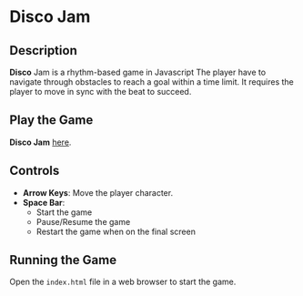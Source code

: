 # Disco Jam

## Description

**Disco** Jam is a rhythm-based game in Javascript
The player have to navigate through obstacles to reach a goal within a time limit. 
It requires the player to move in sync with the beat to succeed.

## Play the Game

**Disco Jam** [here](https://samalaou.github.io/disco-jam/).

## Controls

- **Arrow Keys**: Move the player character.
- **Space Bar**:
    - Start the game
    - Pause/Resume the game
    - Restart the game when on the final screen
    

## Running the Game

Open the `index.html` file in a web browser to start the game.